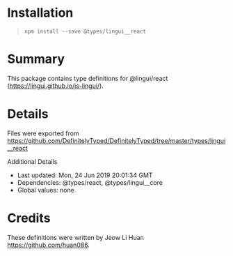 # Installation
> `npm install --save @types/lingui__react`

# Summary
This package contains type definitions for @lingui/react (https://lingui.github.io/js-lingui/).

# Details
Files were exported from https://github.com/DefinitelyTyped/DefinitelyTyped/tree/master/types/lingui__react

Additional Details
 * Last updated: Mon, 24 Jun 2019 20:01:34 GMT
 * Dependencies: @types/react, @types/lingui__core
 * Global values: none

# Credits
These definitions were written by Jeow Li Huan <https://github.com/huan086>.
